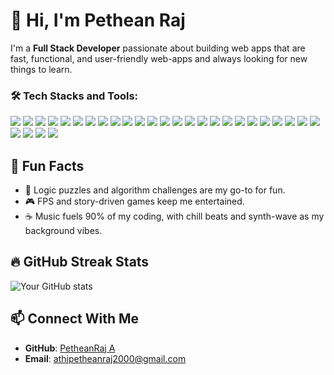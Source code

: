 # 👋 Hi, I'm Pethean Raj

I'm a **Full Stack Developer** passionate about building web apps that are fast, functional, and user-friendly web-apps and always looking for new things to learn.

### 🛠️ Tech Stacks and Tools:
<p>
  <img src="https://img.shields.io/badge/AWS-232F3E?style=plastic&logo=amazon-aws&logoColor=white"/>
  <img src="https://img.shields.io/badge/Babel-F9DC3E?style=plastic&logo=babel&logoColor=black"/>
  <img src="https://img.shields.io/badge/Bash-4EAA25?style=plastic&logo=gnu-bash&logoColor=white"/>
  <img src="https://img.shields.io/badge/Bootstrap-563D7C?style=plastic&logo=bootstrap&logoColor=white"/>
  <img src="https://img.shields.io/badge/CSS3-1572B6?style=plastic&logo=css3&logoColor=white"/>
  <img src="https://img.shields.io/badge/Docker-2496ED?style=plastic&logo=docker&logoColor=white"/>
  <img src="https://img.shields.io/badge/Express.js-000000?style=plastic&logo=express&logoColor=white"/>
  <img src="https://img.shields.io/badge/Firebase-FFCA28?style=plastic&logo=firebase&logoColor=black"/>
  <img src="https://img.shields.io/badge/Git-F05032?style=plastic&logo=git&logoColor=white"/>
  <img src="https://img.shields.io/badge/HTML5-E34F26?style=plastic&logo=html5&logoColor=white"/>
  <img src="https://img.shields.io/badge/JavaScript-F7DF1E?style=plastic&logo=javascript&logoColor=black"/>
  <img src="https://img.shields.io/badge/Linux-FCC624?style=plastic&logo=linux&logoColor=black"/>
  <img src="https://img.shields.io/badge/MongoDB-47A248?style=plastic&logo=mongodb&logoColor=white"/>
  <img src="https://img.shields.io/badge/MySQL-4479A1?style=plastic&logo=mysql&logoColor=white"/>
  <img src="https://img.shields.io/badge/Next.js-000000?style=plastic&logo=next.js&logoColor=white"/>
  <img src="https://img.shields.io/badge/Node.js-339933?style=plastic&logo=nodedotjs&logoColor=white"/>
  <img src="https://img.shields.io/badge/Photoshop-31A8FF?style=plastic&logo=adobe-photoshop&logoColor=white"/>
  <img src="https://img.shields.io/badge/PostgreSQL-4169E1?style=plastic&logo=postgresql&logoColor=white"/>
  <img src="https://img.shields.io/badge/Postman-FF6C37?style=plastic&logo=postman&logoColor=white"/>
  <img src="https://img.shields.io/badge/React-61DAFB?style=plastic&logo=react&logoColor=black"/>
  <img src="https://img.shields.io/badge/PHP-777BB4?style=plastic&logo=php&logoColor=white"/>
  <img src="https://img.shields.io/badge/Laravel-FF2D20?style=plastic&logo=laravel&logoColor=white"/>
  <img src="https://img.shields.io/badge/Bitbucket-0052CC?style=plastic&logo=bitbucket&logoColor=white"/>
  <img src="https://img.shields.io/badge/React_Native-61DAFB?style=plastic&logo=react&logoColor=black"/>
  <img src="https://img.shields.io/badge/Redux-764ABC?style=plastic&logo=redux&logoColor=white"/>
  <img src="https://img.shields.io/badge/Sass-CC6699?style=plastic&logo=sass&logoColor=white"/>
  <img src="https://img.shields.io/badge/Tailwind_CSS-06B6D4?style=plastic&logo=tailwind-css&logoColor=white"/>
  <img src="https://img.shields.io/badge/TypeScript-3178C6?style=plastic&logo=typescript&logoColor=white"/>
  <img src="https://img.shields.io/badge/Webpack-8DD6F9?style=plastic&logo=webpack&logoColor=black"/>
</p>

## 🎉 Fun Facts
- 🧩 Logic puzzles and algorithm challenges are my go-to for fun.
- 🎮 FPS and story-driven games keep me entertained.
- ☕ Music fuels 90% of my coding, with chill beats and synth-wave as my background vibes.

## 🔥 GitHub Streak Stats

![Your GitHub stats](https://github-readme-stats.vercel.app/api?username=petheanraj&show_icons=true&theme=radical)


## 📫 Connect With Me

- **GitHub**: [PetheanRaj A](https://github.com/petheanraj/)
- **Email**: athipetheanraj2000@gmail.com

